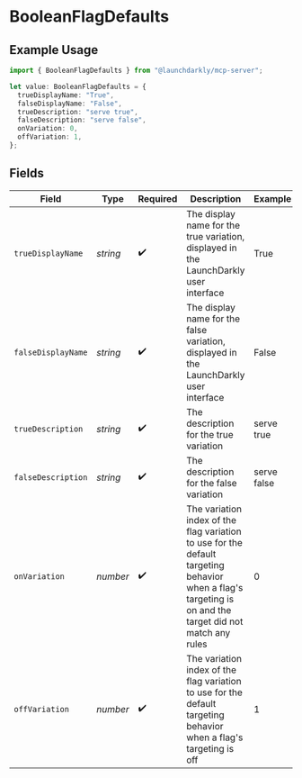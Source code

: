 # BooleanFlagDefaults

## Example Usage

```typescript
import { BooleanFlagDefaults } from "@launchdarkly/mcp-server";

let value: BooleanFlagDefaults = {
  trueDisplayName: "True",
  falseDisplayName: "False",
  trueDescription: "serve true",
  falseDescription: "serve false",
  onVariation: 0,
  offVariation: 1,
};
```

## Fields

| Field                                                                                                                                                    | Type                                                                                                                                                     | Required                                                                                                                                                 | Description                                                                                                                                              | Example                                                                                                                                                  |
| -------------------------------------------------------------------------------------------------------------------------------------------------------- | -------------------------------------------------------------------------------------------------------------------------------------------------------- | -------------------------------------------------------------------------------------------------------------------------------------------------------- | -------------------------------------------------------------------------------------------------------------------------------------------------------- | -------------------------------------------------------------------------------------------------------------------------------------------------------- |
| `trueDisplayName`                                                                                                                                        | *string*                                                                                                                                                 | :heavy_check_mark:                                                                                                                                       | The display name for the true variation, displayed in the LaunchDarkly user interface                                                                    | True                                                                                                                                                     |
| `falseDisplayName`                                                                                                                                       | *string*                                                                                                                                                 | :heavy_check_mark:                                                                                                                                       | The display name for the false variation, displayed in the LaunchDarkly user interface                                                                   | False                                                                                                                                                    |
| `trueDescription`                                                                                                                                        | *string*                                                                                                                                                 | :heavy_check_mark:                                                                                                                                       | The description for the true variation                                                                                                                   | serve true                                                                                                                                               |
| `falseDescription`                                                                                                                                       | *string*                                                                                                                                                 | :heavy_check_mark:                                                                                                                                       | The description for the false variation                                                                                                                  | serve false                                                                                                                                              |
| `onVariation`                                                                                                                                            | *number*                                                                                                                                                 | :heavy_check_mark:                                                                                                                                       | The variation index of the flag variation to use for the default targeting behavior when a flag's targeting is on and the target did not match any rules | 0                                                                                                                                                        |
| `offVariation`                                                                                                                                           | *number*                                                                                                                                                 | :heavy_check_mark:                                                                                                                                       | The variation index of the flag variation to use for the default targeting behavior when a flag's targeting is off                                       | 1                                                                                                                                                        |